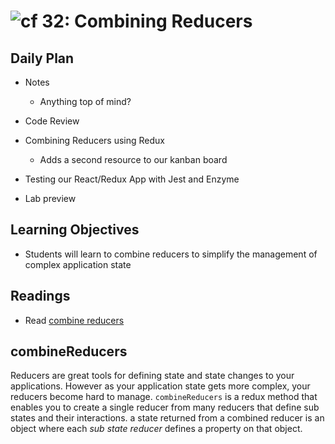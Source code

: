 ![cf](http://i.imgur.com/7v5ASc8.png) 32: Combining Reducers
===

## Daily Plan
- Notes
    - Anything top of mind?

- Code Review
- Combining Reducers using Redux
    - Adds a second resource to our kanban board
- Testing our React/Redux App with Jest and Enzyme
- Lab preview

## Learning Objectives
* Students will learn to combine reducers to simplify the management of complex application state

## Readings
* Read [combine reducers](http://redux.js.org/docs/api/combineReducers.html)

## combineReducers
Reducers are great tools for defining state  and state changes to your applications. However as your application state gets more complex, your reducers become hard to manage. `combineReducers` is a redux method that enables you to create a single reducer from many reducers that define sub states and their interactions. a state returned from a combined reducer is an object where each _sub state reducer_ defines a property on that object.
